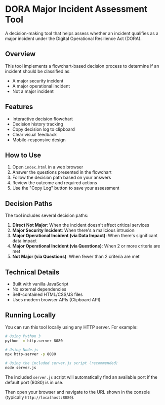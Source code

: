 # DORA Major Incident Assessment Tool

A decision-making tool that helps assess whether an incident qualifies as a major incident under the Digital Operational Resilience Act (DORA).

## Overview

This tool implements a flowchart-based decision process to determine if an incident should be classified as:
- A major security incident
- A major operational incident
- Not a major incident

## Features

- Interactive decision flowchart
- Decision history tracking
- Copy decision log to clipboard
- Clear visual feedback
- Mobile-responsive design

## How to Use

1. Open `index.html` in a web browser
2. Answer the questions presented in the flowchart
3. Follow the decision path based on your answers
4. Review the outcome and required actions
5. Use the "Copy Log" button to save your assessment

## Decision Paths

The tool includes several decision paths:

1. **Direct Not Major**: When the incident doesn't affect critical services
2. **Major Security Incident**: When there's a malicious intrusion
3. **Major Operational Incident (via Data Impact)**: When there's significant data impact
4. **Major Operational Incident (via Questions)**: When 2 or more criteria are met
5. **Not Major (via Questions)**: When fewer than 2 criteria are met

## Technical Details

- Built with vanilla JavaScript
- No external dependencies
- Self-contained HTML/CSS/JS files
- Uses modern browser APIs (Clipboard API)

## Running Locally

You can run this tool locally using any HTTP server. For example:

```bash
# Using Python 3
python -m http.server 8080

# Using Node.js
npx http-server -p 8080

# Using the included server.js script (recommended)
node server.js
```

The included `server.js` script will automatically find an available port if the default port (8080) is in use.

Then open your browser and navigate to the URL shown in the console (typically `http://localhost:8080`). 